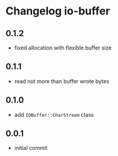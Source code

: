 # Changelog io-buffer

## 0.1.2
  - fixed allocation with flexible buffer size

## 0.1.1
  - read not more than buffer wrote bytes

## 0.1.0
  - add `IOBuffer::CharStream` class

## 0.0.1
  - initial commit
